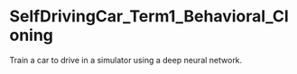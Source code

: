 # SelfDrivingCar_Term1_Behavioral_Cloning
Train a car to drive in a simulator using a deep neural network.
